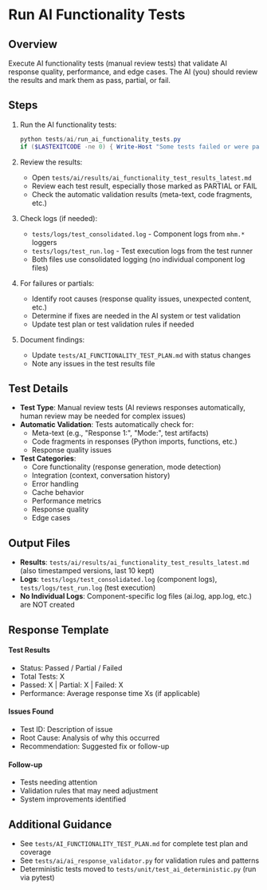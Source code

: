 # Run AI Functionality Tests

## Overview
Execute AI functionality tests (manual review tests) that validate AI response quality, performance, and edge cases. The AI (you) should review the results and mark them as pass, partial, or fail.

## Steps
1. Run the AI functionality tests:
   ```powershell
   python tests/ai/run_ai_functionality_tests.py
   if ($LASTEXITCODE -ne 0) { Write-Host "Some tests failed or were partial" -ForegroundColor Yellow }
   ```

2. Review the results:
   - Open `tests/ai/results/ai_functionality_test_results_latest.md`
   - Review each test result, especially those marked as PARTIAL or FAIL
   - Check the automatic validation results (meta-text, code fragments, etc.)

3. Check logs (if needed):
   - `tests/logs/test_consolidated.log` - Component logs from `mhm.*` loggers
   - `tests/logs/test_run.log` - Test execution logs from the test runner
   - Both files use consolidated logging (no individual component log files)

4. For failures or partials:
   - Identify root causes (response quality issues, unexpected content, etc.)
   - Determine if fixes are needed in the AI system or test validation
   - Update test plan or test validation rules if needed

5. Document findings:
   - Update `tests/AI_FUNCTIONALITY_TEST_PLAN.md` with status changes
   - Note any issues in the test results file

## Test Details
- **Test Type**: Manual review tests (AI reviews responses automatically, human review may be needed for complex issues)
- **Automatic Validation**: Tests automatically check for:
  - Meta-text (e.g., "Response 1:", "Mode:", test artifacts)
  - Code fragments in responses (Python imports, functions, etc.)
  - Response quality issues
- **Test Categories**: 
  - Core functionality (response generation, mode detection)
  - Integration (context, conversation history)
  - Error handling
  - Cache behavior
  - Performance metrics
  - Response quality
  - Edge cases

## Output Files
- **Results**: `tests/ai/results/ai_functionality_test_results_latest.md` (also timestamped versions, last 10 kept)
- **Logs**: `tests/logs/test_consolidated.log` (component logs), `tests/logs/test_run.log` (test execution)
- **No Individual Logs**: Component-specific log files (ai.log, app.log, etc.) are NOT created

## Response Template
#### Test Results
- Status: Passed / Partial / Failed
- Total Tests: X
- Passed: X | Partial: X | Failed: X
- Performance: Average response time Xs (if applicable)

#### Issues Found
- Test ID: Description of issue
- Root Cause: Analysis of why this occurred
- Recommendation: Suggested fix or follow-up

#### Follow-up
- Tests needing attention
- Validation rules that may need adjustment
- System improvements identified

## Additional Guidance
- See `tests/AI_FUNCTIONALITY_TEST_PLAN.md` for complete test plan and coverage
- See `tests/ai/ai_response_validator.py` for validation rules and patterns
- Deterministic tests moved to `tests/unit/test_ai_deterministic.py` (run via pytest)

